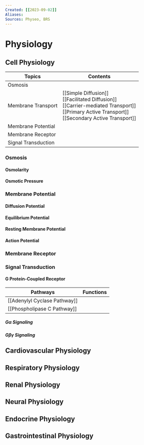 ```yaml
---
Created: [[2023-09-02]]
Aliases: 
Sources: Physeo, BRS
---
```

# Physiology
## Cell Physiology

| Topics              | Contents                                                                                                                                              |
| ------------------- | ----------------------------------------------------------------------------------------------------------------------------------------------------- |
| Osmosis             |                                                                                                                                                       |
| Membrane Transport  | [[Simple Diffusion]]<br>[[Facilitated Diffusion]]<br>[[Carrier-mediated Transport]]<br>[[Primary Active Transport]]<br>[[Secondary Active Transport]] |
| Membrane Potential  |                                                                                                                                                       |
| Membrane Receptor   |                                                                                                                                                       |
| Signal Transduction |                                                                                                                                                       |

### Osmosis
#### Osmolarity
#### Osmotic Pressure

### Membrane Potential
#### Diffusion Potential
#### Equilibrium Potential
#### Resting Membrane Potential
#### Action Potential
### Membrane Receptor
### Signal Transduction
#### G Protein-Coupled Receptor

| Pathways                     | Functions |
| ---------------------------- | --------- |
| [[Adenylyl Cyclase Pathway]] |           |
| [[Phospholipase C Pathway]]  |           |

##### G$\alpha$ Signaling
##### G$\beta\gamma$ Signaling

## Cardiovascular Physiology
## Respiratory Physiology
## Renal Physiology
## Neural Physiology
## Endocrine Physiology
## Gastrointestinal Physiology
